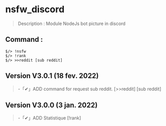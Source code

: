 # nsfw_discord

> Description : Module NodeJs bot picture in discord

## Command :

```
$/> !nsfw
$/> !rank
$/> >>reddit [sub reddit]
```

## Version V3.0.1 (18 fev. 2022)

> -「✔」ADD command for request sub reddit. [>>reddit] [sub reddit]

## Version V3.0.0 (3 jan. 2022)

> -「✔」ADD Statistique [!rank]
